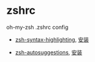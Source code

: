 # zshrc
oh-my-zsh .zshrc config


- [zsh-syntax-highlighting](https://github.com/zsh-users/zsh-syntax-highlighting), [安装](https://github.com/zsh-users/zsh-syntax-highlighting/blob/master/INSTALL.md)
  
- [zsh-autosuggestions](https://github.com/zsh-users/zsh-autosuggestions), [安装](https://github.com/zsh-users/zsh-autosuggestions/blob/master/INSTALL.md)